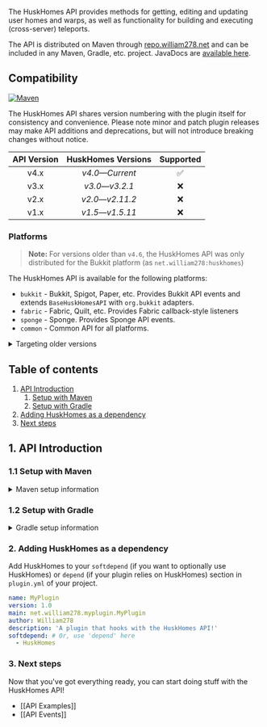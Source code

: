 The HuskHomes API provides methods for getting, editing and updating user homes and warps, as well as functionality for building and executing (cross-server) teleports.

The API is distributed on Maven through [repo.william278.net](https://repo.william278.net/#/releases/net/william278/huskhomes/) and can be included in any Maven, Gradle, etc. project. JavaDocs are [available here](https://repo.william278.net/javadoc/releases/net/william278/huskhomes/latest).

## Compatibility
[![Maven](https://repo.william278.net/api/badge/latest/releases/net/william278/huskhomes/huskhomes-common?color=00fb9a&name=Maven&prefix=v)](https://repo.william278.net/#/releases/net/william278/huskhomes/)

The HuskHomes API shares version numbering with the plugin itself for consistency and convenience. Please note minor and patch plugin releases may make API additions and deprecations, but will not introduce breaking changes without notice.

| API Version |  HuskHomes Versions  | Supported |
|:-----------:|:--------------------:|:---------:|
|    v4.x     | _v4.0&mdash;Current_ |     ✅     |
|    v3.x     | _v3.0&mdash;v3.2.1_  |     ❌     |
|    v2.x     | _v2.0&mdash;v2.11.2_ |     ❌     |
|    v1.x     | _v1.5&mdash;v1.5.11_ |     ❌     |

### Platforms
> **Note:** For versions older than `v4.6`, the HuskHomes API was only distributed for the Bukkit platform (as `net.william278:huskhomes`)

The HuskHomes API is available for the following platforms:

* `bukkit` - Bukkit, Spigot, Paper, etc. Provides Bukkit API events and extends `BaseHuskHomesAPI` with `org.bukkit` adapters.
* `fabric` - Fabric, Quilt, etc. Provides Fabric callback-style listeners
* `sponge` - Sponge. Provides Sponge API events.
* `common` - Common API for all platforms.

<details>
<summary>Targeting older versions</summary>

* The HuskHomes API was only distributed for the Bukkit module prior to `v4.6`; the artifact ID was `net.william278:huskhomes` instead of `net.william278.huskhomes:huskhomes-PLATFORM`.
* HuskHomes versions prior to `v4.3.1` are distributed on [JitPack](https://jitpack.io/#net.william278/HuskHomes2), and you will need to use the `https://jitpack.io` repository instead.
</details>

## Table of contents
1. [API Introduction](#1-api-introduction)
    1. [Setup with Maven](#11-setup-with-maven)
    2. [Setup with Gradle](#12-setup-with-gradle)
2. [Adding HuskHomes as a dependency](#2-adding-huskhomes-as-a-dependency)
3. [Next steps](#3-next-steps)

## 1. API Introduction

### 1.1 Setup with Maven
<details>
<summary>Maven setup information</summary>

Add the repository to your `pom.xml` as per below. You can alternatively specify `/snapshots` for the repository containing the latest development builds (not recommended).
```xml
<repositories>
    <repository>
        <id>william278.net</id>
        <url>https://repo.william278.net/releases</url>
    </repository>
</repositories>
```
Add the dependency to your `pom.xml` as per below. Replace `VERSION` with the latest version of HuskHomes (without the v): ![Latest version](https://img.shields.io/github/v/tag/WiIIiam278/HuskHomes?color=%23282828&label=%20&style=flat-square)
```xml
<dependency>
    <groupId>net.william278.huskhomes</groupId>
    <artifactId>huskhomes-PLATFORM</artifactId>
    <version>VERSION</version>
    <scope>provided</scope>
</dependency>
```
</details>

### 1.2 Setup with Gradle
<details>
<summary>Gradle setup information</summary>

Add the dependency as per below to your `build.gradle`. You can alternatively specify `/snapshots` for the repository containing the latest development builds (not recommended).
```groovy
allprojects {
	repositories {
		maven { url 'https://repo.william278.net/releases' }
	}
}
```
Add the dependency as per below. Replace `VERSION` with the latest version of HuskHomes (without the v): ![Latest version](https://img.shields.io/github/v/tag/WiIIiam278/HuskHomes?color=%23282828&label=%20&style=flat-square)

```groovy
dependencies {
    compileOnly 'net.william278.huskhomes:huskhomes-PLATFORM:VERSION'
}
```
</details>

### 2. Adding HuskHomes as a dependency
Add HuskHomes to your `softdepend` (if you want to optionally use HuskHomes) or `depend` (if your plugin relies on HuskHomes) section in `plugin.yml` of your project.

```yaml
name: MyPlugin
version: 1.0
main: net.william278.myplugin.MyPlugin
author: William278
description: 'A plugin that hooks with the HuskHomes API!'
softdepend: # Or, use 'depend' here
  - HuskHomes
```

### 3. Next steps
Now that you've got everything ready, you can start doing stuff with the HuskHomes API!
- [[API Examples]]
- [[API Events]]
